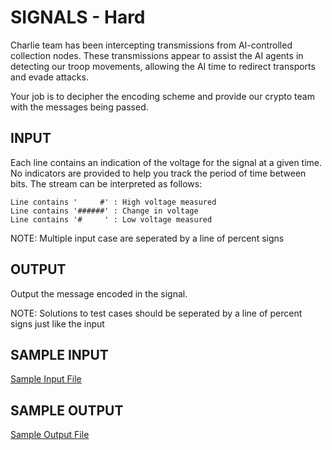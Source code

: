 <!-- RATING: HARD -->
<!-- NAME:  SIGNALS -->
<!-- GENERATOR: generate.pl -->
# SIGNALS - Hard

Charlie team has been intercepting transmissions from AI-controlled collection nodes. These transmissions appear to assist the AI agents in detecting our troop movements, allowing the AI time to redirect transports and evade attacks. 

Your job is to decipher the encoding scheme and provide our crypto team with the messages being passed.


## INPUT
Each line contains an indication of the voltage for the signal at a given time. No indicators are provided to help you track the period of time between bits. The stream can be interpreted as follows:

	Line contains '     #' : High voltage measured
	Line contains '######' : Change in voltage
	Line contains '#     ' : Low voltage measured


NOTE: Multiple input case are seperated by a line of percent signs

## OUTPUT
Output the message encoded in the signal.

NOTE: Solutions to test cases should be seperated by a line of percent signs just like the input

## SAMPLE INPUT
<a target=new href='/include/signals-hard-input.txt'>Sample Input File</a>

## SAMPLE OUTPUT
<a target=new href='/include/signals-hard-output.txt'>Sample Output File</a>
